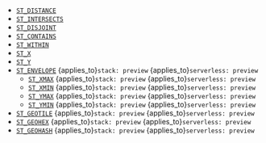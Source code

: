 * [`ST_DISTANCE`](../../functions-operators/spatial-functions.md#esql-st_distance)
* [`ST_INTERSECTS`](../../functions-operators/spatial-functions.md#esql-st_intersects)
* [`ST_DISJOINT`](../../functions-operators/spatial-functions.md#esql-st_disjoint)
* [`ST_CONTAINS`](../../functions-operators/spatial-functions.md#esql-st_contains)
* [`ST_WITHIN`](../../functions-operators/spatial-functions.md#esql-st_within)
* [`ST_X`](../../functions-operators/spatial-functions.md#esql-st_x)
* [`ST_Y`](../../functions-operators/spatial-functions.md#esql-st_y)
* [`ST_ENVELOPE`](../../functions-operators/spatial-functions.md#esql-st_envelope) {applies_to}`stack: preview` {applies_to}`serverless: preview`
  * [`ST_XMAX`](../../functions-operators/spatial-functions.md#esql-st_xmax) {applies_to}`stack: preview` {applies_to}`serverless: preview`
  * [`ST_XMIN`](../../functions-operators/spatial-functions.md#esql-st_xmin) {applies_to}`stack: preview` {applies_to}`serverless: preview`
  * [`ST_YMAX`](../../functions-operators/spatial-functions.md#esql-st_ymax) {applies_to}`stack: preview` {applies_to}`serverless: preview`
  * [`ST_YMIN`](../../functions-operators/spatial-functions.md#esql-st_ymin) {applies_to}`stack: preview` {applies_to}`serverless: preview`
* [`ST_GEOTILE`](../../functions-operators/spatial-functions.md#esql-st_geotile) {applies_to}`stack: preview` {applies_to}`serverless: preview`
* [`ST_GEOHEX`](../../functions-operators/spatial-functions.md#esql-st_geohex) {applies_to}`stack: preview` {applies_to}`serverless: preview`
* [`ST_GEOHASH`](../../functions-operators/spatial-functions.md#esql-st_geohash) {applies_to}`stack: preview` {applies_to}`serverless: preview`
